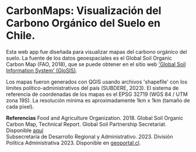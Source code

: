 # CarbonMaps: Visualización del Carbono Orgánico del Suelo en Chile.

Esta web app fue diseñada para visualizar mapas del carbono orgánico del suelo. La fuente de los datos geoespaciales es el Global Soil Organic Carbon Map (FAO, 2018), que se puede obtener en el sitio web ['Global Soil Information System' (GloSIS)](https://data.apps.fao.org/glosis/?share=f-6756da2a-5c1d-4ac9-9b94-297d1f105e83&lang=en).
 
Los mapas fueron generados con QGIS usando archivos 'shapefile' con los límites político-administrativos del país (SUBDERE, 2023). El sistema de referencia de coordenadas de los mapas es el EPSG 32719 (WGS 84 / UTM zona 19S). La resolución mínima es aproximadamente 1km x 1km (tamaño de cada pixel).

**Referencias**
Food and Agriculture Organization. 2018. Global Soil Organic Carbon Map, Technical Report. Global Soil Partnership Secretariat. Disponible [aquí](https://www.fao.org/documents/card/en/c/I8891EN)  
Subsecretaría de Desarrollo Regional y Administrativo. 2023. División Política Administrativa 2023. Disponible en [geoportal.cl](https://www.geoportal.cl/geoportal/catalog/36391/Divisi%C3%B3n%20Pol%C3%ADtica%20Administrativa%202023).
